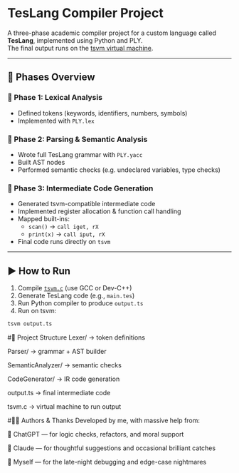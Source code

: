 # TesLang Compiler Project

A three-phase academic compiler project for a custom language called **TesLang**, implemented using Python and PLY.  
The final output runs on the [tsvm virtual machine](https://github.com/aligrudi/tsvm).

---

## 📌 Phases Overview

### 🔹 Phase 1: Lexical Analysis  
- Defined tokens (keywords, identifiers, numbers, symbols)  
- Implemented with `PLY.lex`

### 🔹 Phase 2: Parsing & Semantic Analysis  
- Wrote full TesLang grammar with `PLY.yacc`  
- Built AST nodes  
- Performed semantic checks (e.g. undeclared variables, type checks)

### 🔹 Phase 3: Intermediate Code Generation  
- Generated tsvm-compatible intermediate code  
- Implemented register allocation & function call handling  
- Mapped built-ins:  
  - `scan()` → `call iget, rX`  
  - `print(x)` → `call iput, rX`  
- Final code runs directly on `tsvm`

---

## ▶️ How to Run

1. Compile [`tsvm.c`](https://github.com/aligrudi/tsvm) (use GCC or Dev-C++)
2. Generate TesLang code (e.g., `main.tes`)
3. Run Python compiler to produce `output.ts`
4. Run on tsvm:

```bash
tsvm output.ts
```
#📂 Project Structure
Lexer/ → token definitions

Parser/ → grammar + AST builder

SemanticAnalyzer/ → semantic checks

CodeGenerator/ → IR code generation

output.ts → final intermediate code

tsvm.c → virtual machine to run output

#👨‍💻 Authors & Thanks
Developed by me, with massive help from:

🤖 ChatGPT — for logic checks, refactors, and moral support

🤖 Claude — for thoughtful suggestions and occasional brilliant catches

🧠 Myself — for the late-night debugging and edge-case nightmares

